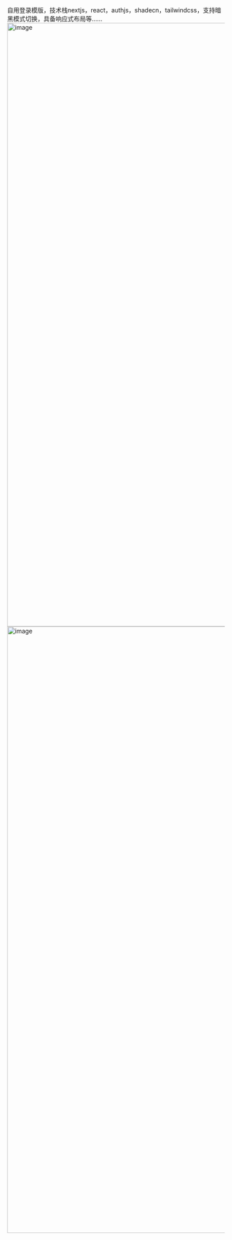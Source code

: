 自用登录模版，技术栈nextjs，react，authjs，shadecn，tailwindcss，支持暗黑模式切换，具备响应式布局等……
<img width="2560" height="1398" alt="image" src="https://github.com/user-attachments/assets/bc2e7247-f4c2-4417-9e10-792f2548af26" />
<img width="727" height="1405" alt="image" src="https://github.com/user-attachments/assets/9c424742-1138-4e2d-bb7e-9531b0f1504c" />
